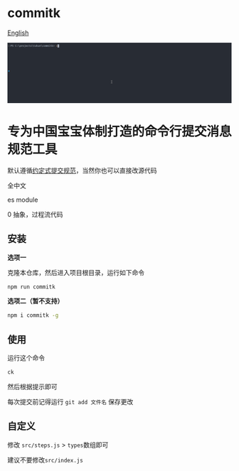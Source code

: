 # commitk

[English](https://github.com/polarove/commitk/blob/master/README_en-US.md)

![](./demo.gif)

# 专为中国宝宝体制打造的命令行提交消息规范工具

默认遵循[约定式提交规范](https://www.conventionalcommits.org/zh-hans/v1.0.0/#%e7%ba%a6%e5%ae%9a%e5%bc%8f%e6%8f%90%e4%ba%a4%e8%a7%84%e8%8c%83)，当然你也可以直接改源代码

全中文

es module

0 抽象，过程流代码

## 安装

**选项一**

克隆本仓库，然后进入项目根目录，运行如下命令

```sh
npm run commitk
```

**选项二（暂不支持）**

```sh
npm i commitk -g
```

## 使用

运行这个命令

```sh
ck
```

然后根据提示即可

每次提交前记得运行 `git add 文件名` 保存更改

## 自定义

修改 `src/steps.js` > `types`数组即可

建议不要修改`src/index.js`
